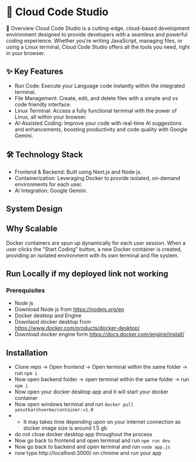 # 🌟 Cloud Code Studio
🚀 Overview
Cloud Code Studio is a cutting-edge, cloud-based development environment designed to provide developers with a seamless and powerful coding experience. Whether you're writing JavaScript, managing files, or using a Linux terminal, Cloud Code Studio offers all the tools you need, right in your browser.

## ✨ Key Features
- Run Code: Execute your Language code instantly within the integrated terminal.
- File Management: Create, edit, and delete files with a simple and vs code friendly interface.
- Linux Terminal: Access a fully functional terminal with the power of Linux, all within your browser.
- AI-Assisted Coding: Improve your code with real-time AI suggestions and enhancements, boosting productivity and code quality with Google Gemini.

## 🛠️ Technology Stack
- Frontend & Backend: Built using Next.js and Node js.
- Containerization: Leveraging Docker to provide isolated, on-demand environments for each user.
- AI Integration: Google Gemini.

## System Design
## Why Scalable
Docker containers are spun up dynamically for each user session. When a user clicks the "Start Coding" button, a new Docker container is created, providing an isolated environment with its own terminal and file system.

## Run Locally if my deployed link not working
### Prerequisites
- Node js
- Download Node js from https://nodejs.org/en
- Docker desktop and Engine
- Downlaod docker desktop from https://www.docker.com/products/docker-desktop/
- Download docker engine form https://docs.docker.com/engine/install/


## Installation
- Clone repo -> Open frontend -> Open terminal within the same folder -> run ```` npm i ```` 
- Now open backend folder -> open terminal within the same folder -> run ```` npm i ```` 
- Now open your docker desktop app and it will start your docker container
- Now open windows terminal and run ````docker pull yesutkarshverma/container:v1.0 ````
- - It may takes time depending upon on your internet connection as docker image size is around 1.5 gb
- do not close docker desktop app throughout the process
- Now go back to frontend and open terminal and run ```` npm run dev ```` 
- Now go back to backend and open terminal and run ```` node app.js ```` 
- now type http://localhost:3000/ on chrome and run your app


